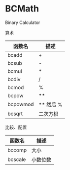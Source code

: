 # BCMath

Binary Calculator

算术

| 函数名   | 描述      |
| -------- | --------- |
| bcadd    | +         |
| bcsub    | -         |
| bcmul    | *         |
| bcdiv    | /         |
| bcmod    | %         |
| bcpow    | **        |
| bcpowmod | ** 然后 % |
| bcsqrt   | 二次方根  |

比较、配置

| 函数名  | 描述     |
| ------- | -------- |
| bccomp  | 大小     |
| bcscale | 小数位数 |

